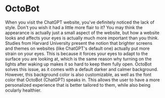 # OctoBot


When you visit the ChatGPT website, you've definitely noticed the lack of style. Don't you wish it had a little more flair to it? You may think the appearance is actually just a small aspect of the website, but how a website looks and affects your eyes is actually much more important than you think. Studies from Harvard University present the notion that brighter screens and themes on websites (like ChatGPT's default one) actually put more strain on your eyes. This is because it forces your eyes to adapt to the surface you are looking at, which is the same reason why turning on the lights after waking up makes it so hard to keep them fully open. OctoBot solves this issue, as it comes with a default darker and calmer background. However, this background color is also customizable, as well as the font color that OctoBot (ChatGPT) speaks in. This allows the user to have a more personalized experience that is better tailored to them, while also being ocularly healthier.

